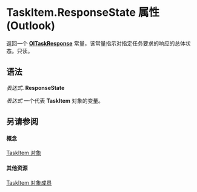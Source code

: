 
# TaskItem.ResponseState 属性 (Outlook)

返回一个  **[OlTaskResponse](7616cbdc-fc9c-abbe-fd07-ebdadc13ede2.md)** 常量，该常量指示对指定任务要求的响应的总体状态。只读。


## 语法

 _表达式_. **ResponseState**

 _表达式_ 一个代表 **TaskItem** 对象的变量。


## 另请参阅


#### 概念


[TaskItem 对象](5df8cfa5-5460-a5a1-a130-ba5bca1a0091.md)
#### 其他资源


[TaskItem 对象成员](97234a76-2fc5-bbe4-2e14-25ae18694fc9.md)